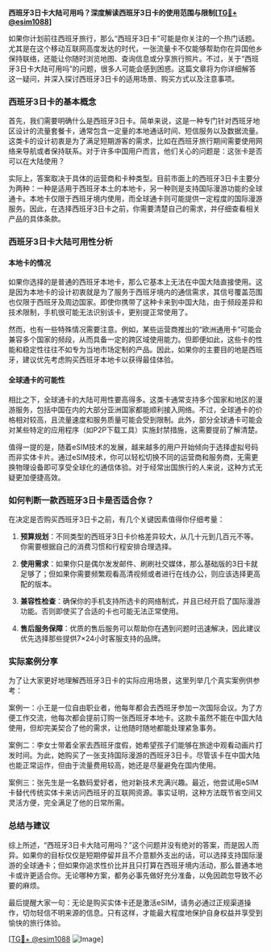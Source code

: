 **西班牙3日卡大陆可用吗？深度解读西班牙3日卡的使用范围与限制[[TG💪+ @esim1088](https://t.me/s/esim1088)]**

如果你计划前往西班牙旅行，那么“西班牙3日卡”可能是你关注的一个热门话题。尤其是在这个移动互联网高度发达的时代，一张流量卡不仅能够帮助你在异国他乡保持联络，还能让你随时浏览地图、查询信息或分享旅行照片。不过，关于“西班牙3日卡大陆可用吗”的问题，很多人可能会感到困惑。这篇文章将为你详细解答这一疑问，并深入探讨西班牙3日卡的适用场景、购买方式以及注意事项。

### 西班牙3日卡的基本概念

首先，我们需要明确什么是西班牙3日卡。简单来说，这是一种专门针对西班牙地区设计的流量套餐卡，通常包含一定量的本地通话时间、短信服务以及数据流量。这类卡的设计初衷是为了满足短期游客的需求，比如在西班牙旅行期间需要使用网络来导航或者保持联系。对于许多中国用户而言，他们关心的问题是：这张卡是否可以在大陆使用？

实际上，答案取决于具体的运营商和卡种类型。目前市面上的西班牙3日卡主要分为两种：一种是适用于西班牙本土的本地卡，另一种则是支持国际漫游功能的全球通卡。本地卡仅限于西班牙境内使用，而全球通卡则可能提供一定程度的国际漫游服务。因此，在选择西班牙3日卡之前，你需要清楚自己的需求，并仔细查看相关产品的具体条款。

### 西班牙3日卡大陆可用性分析

#### 本地卡的情况

如果你选择的是普通的西班牙本地卡，那么它基本上无法在中国大陆直接使用。这是因为本地卡的设计初衷就是为了服务于西班牙境内的通信需求，其信号覆盖范围也仅限于西班牙及周边国家。即使你携带了这种卡来到中国大陆，由于频段差异和技术限制，手机很可能无法识别该卡，更别提正常使用了。

然而，也有一些特殊情况需要注意。例如，某些运营商推出的“欧洲通用卡”可能会兼容多个国家的频段，从而具备一定的跨区域使用能力。但即便如此，这些卡的性能和稳定性往往不如专为当地市场定制的产品。因此，如果你的主要目的地是西班牙，建议优先考虑购买西班牙本地卡以获得最佳体验。

#### 全球通卡的可能性

相比之下，全球通卡的大陆可用性要高得多。这类卡通常支持多个国家和地区的漫游服务，包括中国在内的大部分亚洲国家都能顺利接入网络。不过，全球通卡的价格相对较高，且流量速度和服务质量可能会受到限制。此外，部分全球通卡可能会对某些特定的应用程序（如P2P下载工具）实施封禁措施，这需要提前了解清楚。

值得一提的是，随着eSIM技术的发展，越来越多的用户开始倾向于选择虚拟号码而非实体卡片。通过eSIM技术，你可以轻松切换不同的运营商和服务商，无需更换物理设备即可享受全球化的通信体验。对于经常出国旅行的人来说，这种方式无疑更加便捷高效。

### 如何判断一款西班牙3日卡是否适合你？

在决定是否购买西班牙3日卡之前，有几个关键因素值得你仔细考量：

1. **预算规划**：不同类型的西班牙3日卡价格差异较大，从几十元到几百元不等。你需要根据自己的消费习惯和行程安排合理选择。
   
2. **使用需求**：如果你只是偶尔发发邮件、刷刷社交媒体，那么基础版的3日卡就足够了；但如果你需要频繁观看高清视频或者进行在线办公，则应该选择更高配的版本。
   
3. **兼容性检查**：确保你的手机支持所选卡的网络制式，并且已经开启了国际漫游功能。否则即使买了合适的卡也可能无法正常使用。
   
4. **售后服务保障**：优质的售后服务可以帮助你在遇到问题时迅速解决，因此建议优先选择那些提供7×24小时客服支持的品牌。

### 实际案例分享

为了让大家更好地理解西班牙3日卡的实际应用场景，这里列举几个真实案例供参考：

案例一：小王是一位自由职业者，他每年都会去西班牙参加一次国际会议。为了方便工作交流，他每次都会提前订购一张西班牙本地卡。这款卡虽然不能在中国大陆使用，但却完美契合了他的需求，让他随时随地都能处理紧急事务。

案例二：李女士带着全家去西班牙度假，她希望孩子们能够在旅途中观看动画片打发时间。为此，她购买了一张支持国际漫游的西班牙3日卡。尽管该卡在中国大陆也能正常运作，但由于流量费用较高，她还是尽量避免在国内使用。

案例三：张先生是一名数码爱好者，他对新技术充满兴趣。最近，他尝试用eSIM卡替代传统实体卡来访问西班牙的互联网资源。事实证明，这种方法既节省空间又灵活方便，完全满足了他的日常所需。

### 总结与建议

综上所述，“西班牙3日卡大陆可用吗？”这个问题并没有绝对的答案，而是因人而异。如果你的目标仅仅是短期停留并且不介意额外支出的话，可以选择支持国际漫游的全球通卡；但如果你追求性价比并且只打算在西班牙境内活动，那么普通本地卡或许更适合你。无论哪种方案，都务必事先做好充分准备，以免因疏忽导致不必要的麻烦。

最后提醒大家一句：无论是购买实体卡还是激活eSIM，请务必通过正规渠道操作，切勿轻信不明来源的信息。只有这样，才能最大程度地保护自身权益并享受到愉快的旅行体验。

[[TG💪+ @esim1088](https://t.me/s/esim1088) ![Image](https://i.postimg.cc/4NQfJmqS/Snipaste-2025-05-13-00-14-12.png)]
